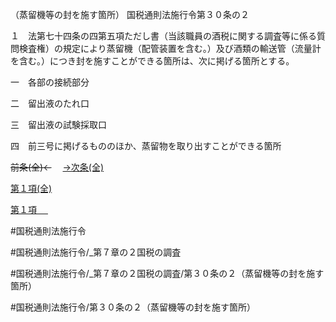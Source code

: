（蒸留機等の封を施す箇所）
国税通則法施行令第３０条の２

１　法第七十四条の四第五項ただし書（当該職員の酒税に関する調査等に係る質問検査権）の規定により蒸留機（配管装置を含む。）及び酒類の輸送管（流量計を含む。）につき封を施すことができる箇所は、次に掲げる箇所とする。

一　各部の接続部分

二　留出液のたれ口

三　留出液の試験採取口

四　前三号に掲げるもののほか、蒸留物を取り出すことができる箇所

~~前条(全)←~~　  [→次条(全)](国税通則法施行＿令＿第３０条の３_.md)

[第１項(全)](国税通則法施行＿令＿第３０条の２第１項_.md)  

[第１項 　 ](国税通則法施行＿令＿第３０条の２第１項.md)  

#国税通則法施行令

#国税通則法施行令/_第７章の２国税の調査

#国税通則法施行令/_第７章の２国税の調査/第３０条の２（蒸留機等の封を施す箇所）

#国税通則法施行令/第３０条の２（蒸留機等の封を施す箇所）

